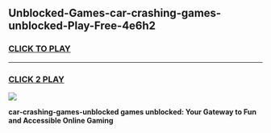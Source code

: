 
## Unblocked-Games-car-crashing-games-unblocked-Play-Free-4e6h2
<h3>
<a href="https://premium76.site?title=car-crashing-games-unblocked&ref=18A1">CLICK TO PLAY</a></h3>
<hr>

<h3>
<a href="https://premium76.site?title=car-crashing-games-unblocked&ref=18A1">CLICK 2 PLAY</a>
  
</h3>

<a href="https://premium76.site?title=car-crashing-games-unblocked&ref=18A1"><img src="https://clearcache.store/games.png"></a>


**car-crashing-games-unblocked games unblocked: Your Gateway to Fun and Accessible Online Gaming**
